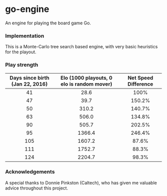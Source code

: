 # go-engine
An engine for playing the board game Go.

### Implementation
This is a Monte-Carlo tree search based engine, with very basic heuristics for the playout.

### Play strength
| Days since birth (Jan 22, 2016) | Elo (1000 playouts, 0 elo is random mover) | Net Speed Difference |
|:-------------------------------:|:------------------------------------------:|:--------------------:|
|                41               |                    28.6                    |         100%         |
|                47               |                    39.7                    |        150.2%        |
|                50               |                    310.2                   |        140.7%        |
|                63               |                    506.0                   |        134.8%        |
|                90               |                    505.7                   |        202.5%        |
|                95               |                   1366.4                   |        246.4%        |
|               105               |                   1607.2                   |         87.6%        |
|               111               |                   1752.7                   |         88.3%        |
|               124               |                   2204.7                   |         98.3%        |

### Acknowledgements
A special thanks to Donnie Pinkston (Caltech), who has given me valuable advice throughout this project.